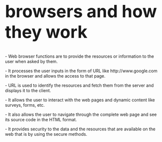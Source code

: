 <!DOCTYPE HTML>
<html>
<head>
<title>browsers</title>
</head>
<body>
<h1 style="font-size:400%;colour:blue"><b>browsers and how they work</b></h1>

<p>
- Web browser functions are to provide the resources or information to the user when asked by them.</p>

<p>- It processes the user inputs in the form of URL like http://www.google.com in the browser and allows the access to that page.</p>

<p>- URL is used to identify the resources and fetch them from the server and displays it to the client.</p>

<p>- It allows the user to interact with the web pages and dynamic content like surveys, forms, etc.</p>

<p>- It also allows the user to navigate through the complete web page and see its source code in the HTML format.</p>

<p>- It provides security to the data and the resources that are available on the web that is by using the secure methods.</p>
</body>
</html>
